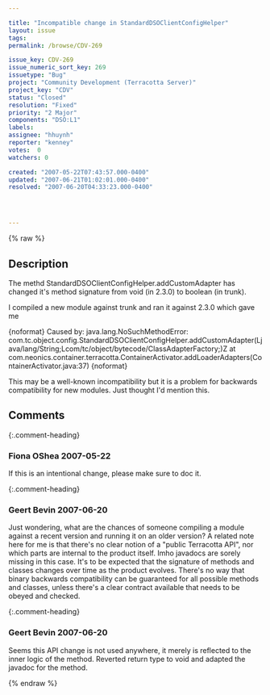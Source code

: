 ```yaml
---

title: "Incompatible change in StandardDSOClientConfigHelper"
layout: issue
tags: 
permalink: /browse/CDV-269

issue_key: CDV-269
issue_numeric_sort_key: 269
issuetype: "Bug"
project: "Community Development (Terracotta Server)"
project_key: "CDV"
status: "Closed"
resolution: "Fixed"
priority: "2 Major"
components: "DSO:L1"
labels: 
assignee: "hhuynh"
reporter: "kenney"
votes:  0
watchers: 0

created: "2007-05-22T07:43:57.000-0400"
updated: "2007-06-21T01:02:01.000-0400"
resolved: "2007-06-20T04:33:23.000-0400"




---
```


{% raw %}

## Description

<div markdown="1" class="description">

The methd StandardDSOClientConfigHelper.addCustomAdapter has changed it's method signature from void (in 2.3.0) to boolean (in trunk).

I compiled a new module against trunk and ran it against 2.3.0 which gave me 

\{noformat\}
Caused by: java.lang.NoSuchMethodError: com.tc.object.config.StandardDSOClientConfigHelper.addCustomAdapter(Ljava/lang/String;Lcom/tc/object/bytecode/ClassAdapterFactory;)Z
	at com.neonics.container.terracotta.ContainerActivator.addLoaderAdapters(ContainerActivator.java:37)
\{noformat\}

This may be a well-known incompatibility but it is a problem for backwards compatibility for new modules. 
Just thought I'd mention this.

</div>

## Comments


{:.comment-heading}
### **Fiona OShea** <span class="date">2007-05-22</span>

<div markdown="1" class="comment">

If this is an intentional change, please make sure to doc it.

</div>


{:.comment-heading}
### **Geert Bevin** <span class="date">2007-06-20</span>

<div markdown="1" class="comment">

Just wondering, what are the chances of someone compiling a module against a recent version and running it on an older version? A related note here for me is that there's no clear notion of a "public Terracotta API", nor which parts are internal to the product itself. Imho javadocs are sorely missing in this case. It's to be expected that the signature of methods and classes changes over time as the product evolves. There's no way that binary backwards compatibility can be guaranteed for all possible methods and classes, unless there's a clear contract available that needs to be obeyed and checked.


</div>


{:.comment-heading}
### **Geert Bevin** <span class="date">2007-06-20</span>

<div markdown="1" class="comment">

Seems this API change is not used anywhere, it merely is reflected to the inner logic of the method. Reverted return type to void and adapted the javadoc for the method.

</div>



{% endraw %}
